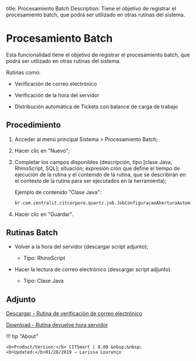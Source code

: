 title: Procesamiento Batch
Description: Tiene el objetivo de registrar el procesamiento batch, que podrá ser utilizado en otras rutinas del sistema.
# Procesamiento Batch

Esta funcionalidad tiene el objetivo de registrar el procesamiento batch, que podrá 
ser utilizado en otras rutinas del sistema.

Rutinas como:

   - Verificación de correo electrónico
   
   - Verificación de la hora del servidor
   
   - Distribución automática de Tickets con balance de carga de trabajo 

Procedimiento
-------------

1.  Acceder al menú principal Sistema \> Procesamiento Batch;

2.  Hacer clic en "Nuevo";

3.  Completar los campos disponibles (descripción, tipo [clase Java,
    RhinoScript, SQL]; situación; expresión cron que define el tiempo de
    ejecución de la rutina y el contenido de la rutina, que se describirán en el
    contexto de la rutina para ser ejecutados en la herramienta);
    
    Ejemplo de contenido "Clase Java":
    ```html
    br.com.centralit.citcorpore.quartz.job.JobConfiguracaoAberturaAutomaticaViaEmail
    ``` 

4.  Hacer clic en "Guardar".

Rutinas Batch
-------------

-   Volver a la hora del servidor (descargar script adjunto);

    -   Tipo: RhinoScript

-   Hacer la lectura de correo electrónico (descargar script adjunto).

    -   Tipo: Clase Java

Adjunto
-----
[Descargar - Rutina de verificación de correo electrónico][1]

[Download - Rutina devuelve hora servidor][2]

!!! tip "About"

    <b>Product/Version:</b> CITSmart | 8.00 &nbsp;&nbsp;
    <b>Updated:</b>01/28/2019 – Larissa Lourenço


[1]:/es-es/citsmart-platform-8/platform-administration/configuring-automatic-actions/images/rotina-verificar-email.docx
[2]:/es-es/citsmart-platform-8/platform-administration/configuring-automatic-actions/images/rotina-retorna-hora-servidor.docx
